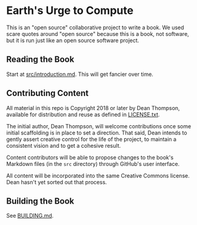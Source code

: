 # Earth's Urge to Compute

This is an "open source" collaborative project to write a book. We used 
scare quotes around "open source" because this is a book, not software,
but it is run just like an open source software project.

## Reading the Book

Start at [src/introduction.md](./src/introduction.md).
This will get fancier over time.

## Contributing Content

All material in this repo is Copyright 2018 or later by Dean Thompson, 
available for distribution and reuse as defined in [LICENSE.txt](./LICENSE.txt).

The initial author, Dean Thompson, will welcome contributions once some initial 
scaffolding is in place to set a direction. That said, Dean intends to gently
assert creative control for the life of the project, to maintain a consistent
vision and to get a cohesive result.

Content contributors will be able to propose changes to the book's 
Markdown files (in the `src` directory) through GitHub's user interface.

All content will be incorporated into the same Creative Commons license.
Dean hasn't yet sorted out that process.

## Building the Book

See [BUILDING.md](./BUILDING.md).
